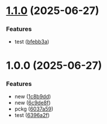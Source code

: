 # [1.1.0](https://github.com/test-sem-tar/test/compare/v1.0.0...v1.1.0) (2025-06-27)


### Features

* test ([bfebb3a](https://github.com/test-sem-tar/test/commit/bfebb3a2b9ddb31a32d5d5f06d21e19850ce990e))

# 1.0.0 (2025-06-27)


### Features

* new ([1c8b9dd](https://github.com/test-sem-tar/test/commit/1c8b9dd871e78dfcc183028ab913db5de58bcfa5))
* new ([6c9de8f](https://github.com/test-sem-tar/test/commit/6c9de8f54ae346d383738e81f43b01054e4ec3ad))
* pckg ([6037a59](https://github.com/test-sem-tar/test/commit/6037a5936a44b035882339c0689bdf00fb579cc3))
* test ([6396a2f](https://github.com/test-sem-tar/test/commit/6396a2f841217362f55d2eb2701492f0069e75e6))
